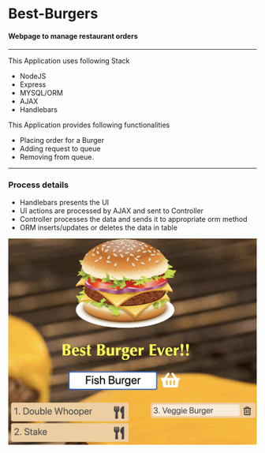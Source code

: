 # Best-Burgers

#### Webpage to manage restaurant orders
- - -
This Application uses following Stack
   - NodeJS 
   - Express
   - MYSQL/ORM
   - AJAX
   - Handlebars


This Application provides following functionalities
  - Placing order for a Burger
  - Adding request to queue
  - Removing from queue.
- - -

### Process details
 - Handlebars presents the UI
 - UI actions are processed by AJAX and sent to Controller
 - Controller processes the data and sends it to appropriate orm method
 - ORM inserts/updates or deletes the data in table

    
![Best Burgers](./Best-Burgers.png)
